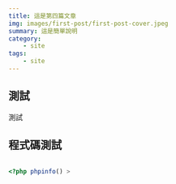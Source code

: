 ```yaml
---
title: 這是第四篇文章
img: images/first-post/first-post-cover.jpeg
summary: 這是簡單說明
category: 
    - site
tags:
    - site
---
```


## 測試

測試

## 程式碼測試

```php

<?php phpinfo() >
```